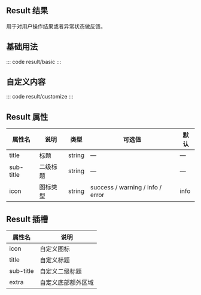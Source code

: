 <script setup>
import basic from 'exam/result/basic.vue'
import customize from 'exam/result/customize.vue'
</script>

## Result 结果

用于对用户操作结果或者异常状态做反馈。

## 基础用法

::: code result/basic
<basic></basic>
:::

## 自定义内容

::: code result/customize
<customize></customize>
:::

## Result 属性

| 属性名    | 说明     | 类型   | 可选值                           | 默认 |
| --------- | -------- | ------ | -------------------------------- | ---- |
| title     | 标题     | string | —                                | —    |
| sub-title | 二级标题 | string | —                                | —    |
| icon      | 图标类型 | string | success / warning / info / error | info |

## Result 插槽

| 属性名    | 说明               |
| --------- | ------------------ |
| icon      | 自定义图标         |
| title     | 自定义标题         |
| sub-title | 自定义二级标题     |
| extra     | 自定义底部额外区域 |
